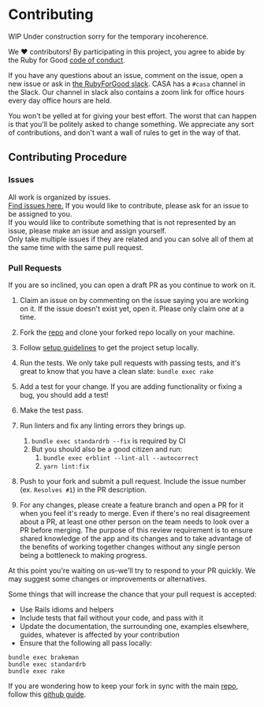 # Contributing
WIP Under construction sorry for the temporary incoherence.

We ♥ contributors! By participating in this project, you agree to abide by the Ruby for Good [code of conduct].

If you have any questions about an issue, comment on the issue, open a new issue or ask in [the RubyForGood slack](https://rubyforgood.herokuapp.com/). CASA has a `#casa` channel in the Slack. Our channel in slack also contains a zoom link for office hours every day office hours are held.  
  
You won't be yelled at for giving your best effort. The worst that can happen is that you'll be politely asked to change something. We appreciate any sort of contributions, and don't want a wall of rules to get in the way of that.

## Contributing Procedure  
### Issues  
All work is organized by issues.  
[Find issues here.][issues]
If you would like to contribute, please ask for an issue to be assigned to you.  
If you would like to contribute something that is not represented by an issue, please make an issue and assign yourself.  
Only take multiple issues if they are related and you can solve all of them at the same time with the same pull request.  

### Pull Requests  
If you are so inclined, you can open a draft PR as you continue to work on it.

1. Claim an issue on  by commenting on the issue saying you are working on it. If the issue doesn't exist yet, open it. Please only claim one at a time.

1. Fork the [repo] and clone your forked repo locally on your machine.

1. Follow [setup guidelines][setup] to get the project setup locally.

1. Run the tests. We only take pull requests with passing tests, and it's great to know that you have a clean slate: `bundle exec rake`

1. Add a test for your change. If you are adding functionality or fixing a  bug, you should add a test!

1. Make the test pass.

1. Run linters and fix any linting errors they brings up.
   1. `bundle exec standardrb --fix` is required by CI
   1. But you should also be a good citizen and run:
      1. `bundle exec erblint --lint-all --autocorrect`
      1. `yarn lint:fix`

1. Push to your fork and submit a pull request. Include the issue number (ex. `Resolves #1`) in the PR description.

1. For any changes, please create a feature branch and open a PR for it when you feel it's ready to merge. Even if there's no real disagreement about a PR, at least one other person on the team needs to look over a PR before merging. The purpose of this review requirement is to ensure shared knowledge of the app and its changes and to take advantage of the benefits of working together changes without any single person being a bottleneck to making progress.

At this point you're waiting on us–we'll try to respond to your PR quickly. We may suggest some changes or improvements or alternatives.

Some things that will increase the chance that your pull request is accepted:

* Use Rails idioms and helpers
* Include tests that fail without your code, and pass with it
* Update the documentation, the surrounding one, examples elsewhere, guides, whatever is affected by your contribution
* Ensure that the following all pass locally:
```
bundle exec brakeman
bundle exec standardrb
bundle exec rake
```

If you are wondering how to keep your fork in sync with the main [repo], follow this [github guide](https://help.github.com/en/github/collaborating-with-issues-and-pull-requests/syncing-a-fork).

[code of conduct]: https://github.com/rubyforgood/code-of-conduct
[issues]: https://github.com/rubyforgood/casa/issues?q=is%3Aopen+is%3Aissue+label%3A%22Status%3A+Available%22
[repo]: https://github.com/rubyforgood/casa
[setup]: https://github.com/rubyforgood/casa#developing-
